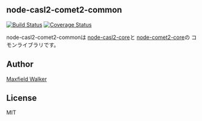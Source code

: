 ## node-casl2-comet2-common

[![Build Status](https://travis-ci.org/node-casl2-comet2/node-casl2-comet2-common.svg?branch=master)](https://travis-ci.org/node-casl2-comet2/node-casl2-comet2-common)
[![Coverage Status](https://coveralls.io/repos/github/node-casl2-comet2/node-casl2-comet2-common/badge.svg?branch=master)](https://coveralls.io/github/node-casl2-comet2/node-casl2-comet2-common?branch=master)

node-casl2-comet2-commonは
[node-casl2-core](https://github.com/node-casl2-comet2/node-casl2)と
[node-comet2-core](https://github.com/node-casl2-comet2/node-comet2)の
コモンライブラリです。


## Author
[Maxfield Walker](https://github.com/MaxfieldWalker)

## License
MIT
